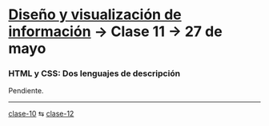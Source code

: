 # [Diseño y visualización de información](https://github.com/profesorfaco/troncal/) → Clase 11 → 27 de mayo

### HTML y CSS: Dos lenguajes de descripción

Pendiente.
_ _ _ _ 

[clase-10](https://github.com/profesorfaco/troncal/blob/main/clase-10/README.md) ⇆ [clase-12](https://github.com/profesorfaco/troncal/blob/main/clase-12/README.md)
